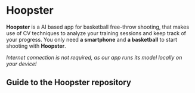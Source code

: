 # Hoopster
**Hoopster** is a AI based app for basketball free-throw shooting, that makes use of CV techniques to analyze your training sessions and keep track of your progress.
You only need **a smartphone** and **a basketball** to start shooting with **Hoopster**. 

*Internet connection is not required, as our app runs its model locally on your device!*

## Guide to the Hoopster repository


